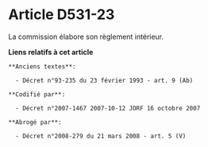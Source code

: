 # Article D531-23

La commission élabore son règlement intérieur.

**Liens relatifs à cet article**

	**Anciens textes**:

	  - Décret n°93-235 du 23 février 1993 - art. 9 (Ab)

	**Codifié par**:

	  - Décret n°2007-1467 2007-10-12 JORF 16 octobre 2007

	**Abrogé par**:

	  - Décret n°2008-279 du 21 mars 2008 - art. 5 (V)
